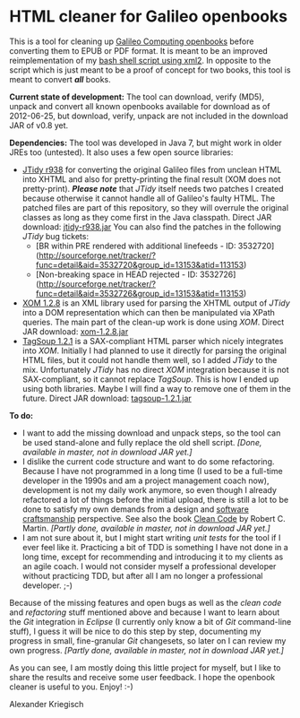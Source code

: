 HTML cleaner for Galileo openbooks
==================================

This is a tool for cleaning up [Galileo Computing openbooks](http://www.galileocomputing.de/openbook)
before converting them to EPUB or PDF format. It is meant to be an improved reimplementation of my
[bash shell script using xml2](https://github.com/kriegaex/html_book_cleaner). In opposite to the
script which is just meant to be a proof of concept for two books, this tool is meant to convert
*__all__* books.

__Current state of development:__ The tool can download, verify (MD5), unpack and convert all known
openbooks available for download as of 2012-06-25, but download, verify, unpack are not included in
the download JAR of v0.8 yet.

__Dependencies:__ The tool was developed in Java 7, but might work in older JREs too (untested).
It also uses a few open source libraries:
  * [JTidy r938](http://jtidy.sourceforge.net/) for converting the original Galileo files from
    unclean HTML into XHTML and also for pretty-printing the final result (XOM does not pretty-print).
    *__Please note__* that *JTidy* itself needs two patches I created because otherwise it cannot
    handle all of Galileo's faulty HTML. The patched files are part of this repository, so they will
    overrule the original classes as long as they come first in the Java classpath.
    Direct JAR download: [jtidy-r938.jar](http://sourceforge.net/projects/jtidy/files/JTidy/r938/jtidy-r938.jar/download)
    You can also find the patches in the following *JTidy* bug tickets:
      * [BR within PRE rendered with additional linefeeds - ID: 3532720]
        (http://sourceforge.net/tracker/?func=detail&aid=3532720&group_id=13153&atid=113153)
      * [Non-breaking space in HEAD rejected - ID: 3532726]
        (http://sourceforge.net/tracker/?func=detail&aid=3532726&group_id=13153&atid=113153)
  * [XOM 1.2.8](http://www.xom.nu/) is an XML library used for parsing the XHTML output of *JTidy*
    into a DOM representation which can then be manipulated via XPath queries. The main part of the
    clean-up work is done using *XOM*.
    Direct JAR download: [xom-1.2.8.jar](http://www.cafeconleche.org/XOM/xom-1.2.8.jar)
  * [TagSoup 1.2.1](http://ccil.org/~cowan/XML/tagsoup/) is a SAX-compliant HTML parser which nicely
    integrates into *XOM*. Initially I had planned to use it directly for parsing the original HTML
    files, but it could not handle them well, so I added *JTidy* to the mix. Unfortunately *JTidy*
    has no direct *XOM* integration because it is not SAX-compliant, so it cannot replace *TagSoup*.
    This is how I ended up using both libraries. Maybe I will find a way to remove one of them in
    the future.
    Direct JAR download: [tagsoup-1.2.1.jar](http://ccil.org/~cowan/XML/tagsoup/tagsoup-1.2.1.jar)

__To do:__
* I want to add the missing download and unpack steps, so the tool can be used stand-alone and
  fully replace the old shell script. *[Done, available in master, not in download JAR yet.]*
* I dislike the current code structure and want to do some refactoring. Because I have not programmed
  in a long time (I used to be a full-time developer in the 1990s and am a project management coach
  now), development is not my daily work anymore, so even though I already refactored a lot of things
  before the initial upload, there is still a lot to be done to satisfy my own demands from a design
  and [software craftsmanship](http://en.wikipedia.org/wiki/Software_craftsmanship) perspective. See
  also the book [Clean Code](http://www.amazon.com/Clean-Code-Handbook-Software-Craftsmanship/dp/0132350882)
  by Robert C. Martin. *[Partly done, available in master, not in download JAR yet.]*
* I am not sure about it, but I might start writing *unit tests* for the tool if I ever feel like it.
  Practicing a bit of TDD is something I have not done in a long time, except for recommending and
  introducing it to my clients as an agile coach. I would not consider myself a professional developer
  without practicing TDD, but after all I am no longer a professional developer. ;-)

Because of the missing features and open bugs as well as the *clean code* and *refactoring* stuff
mentioned above and because I want to learn about the *Git* integration in *Eclipse* (I currently only
know a bit of *Git* command-line stuff), I guess it will be nice to do this step by step, documenting
my progress in small, fine-granular *Git* changesets, so later on I can review my own progress.
*[Partly done, available in master, not in download JAR yet.]*

As you can see, I am mostly doing this little project for myself, but I like to share the results and
receive some user feedback. I hope the openbook cleaner is useful to you. Enjoy! :-)

Alexander Kriegisch
